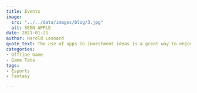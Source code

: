 ```yaml
---
title: Events
image:
  src: "../../data/images/blog/3.jpg"
  alt: SEEN APPLE
date: 2021-01-21
author: Harold Leonard
quote_text: The use of apps in investment ideas is a great way to enjoy the convenience.
categories:
- Offline Game
- Game Tata
tags:
- Esports
- Fantasy

---
```

